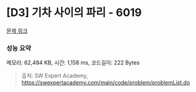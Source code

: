 # [D3] 기차 사이의 파리 - 6019 

[문제 링크](https://swexpertacademy.com/main/code/problem/problemDetail.do?contestProbId=AWajaTmaZw4DFAWM) 

### 성능 요약

메모리: 62,484 KB, 시간: 1,158 ms, 코드길이: 222 Bytes



> 출처: SW Expert Academy, https://swexpertacademy.com/main/code/problem/problemList.do